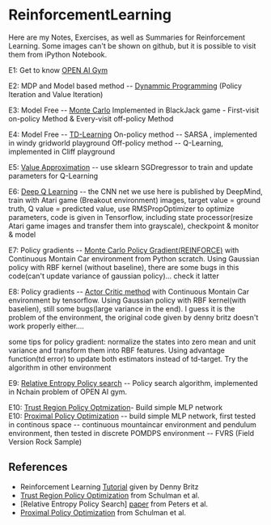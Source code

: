 # ReinforcementLearning

Here are my Notes, Exercises, as well as Summaries for Reinforcement Learning. Some images can't be shown on github, but it is possible to visit them from iPython Notebook.


E1: Get to know [OPEN AI Gym](https://github.com/Rong-Zhi/ReinforcementLearning/code/openai_gym) 

E2: MDP and Model based method -- [Dynammic Programming](https://github.com/Rong-Zhi/ReinforcementLearning/code/Dynamic_Programming) (Policy Iteration and Value Iteration)

E3: Model Free -- [Monte Carlo](https://github.com/Rong-Zhi/ReinforcementLearning/code/Model_Free) 
    Implemented in BlackJack game - First-visit on-policy Method & Every-visit off-policy Method

E4: Model Free -- [TD-Learning](https://github.com/Rong-Zhi/ReinforcementLearning/code/Model_Free)
    On-policy method -- SARSA , implemented in windy gridworld playground
    Off-policy method -- Q-Learning, implemented in Cliff playground
    
E5: [Value Approximation](https://github.com/Rong-Zhi/ReinforcementLearning/code/Value_Approximation) -- use sklearn SGDregressor to train and update parameters for Q-Learning


E6: [Deep Q Learning](https://github.com/Rong-Zhi/ReinforcementLearning/code/Deep_Q_Learning) -- the CNN net we use here is published by DeepMind, train with Atari game (Breakout environment) images, target value = ground truth, Q value = predicted value, use RMSPropOptimizer to optimize parameters, code is given in Tensorflow, including state processor(resize Atari game images and transfer them into grayscale), checkpoint & monitor & model

E7: Policy gradients -- [Monte Carlo Policy Gradient(REINFORCE)](https://github.com/Rong-Zhi/ReinforcementLearning/code/REINFORCE) with Continuous Montain Car environment from Python scratch. Using Gaussian policy with RBF kernel (without baseline), there are some bugs in this code(can't update variance of gaussian policy)... check it latter

E8: Policy gradients -- [Actor Critic method](https://github.com/Rong-Zhi/ReinforcementLearning/code/Actor_Critic) with Continuous Montain Car environment by tensorflow. Using Gaussian policy with RBF kernel(with baselien), still some bugs(large variance in the end). I guess it is the problem of the environment, the original code given by denny britz doesn't work properly either.... 

some tips for policy gradient: normalize the states into zero mean and unit variance and transform them into RBF features. Using advantage function(td error) to update both estimators instead of td-target. Try the algorithm in other environment

E9: [Relative Entropy Policy search](https://github.com/Rong-Zhi/ReinforcementLearning/code/REPS) -- Policy search algorithm, implemented in Nchain problem of OPEN AI gym.

E10: [Trust Region Policy Optmization](https://github.com/Rong-Zhi/ReinforcementLearning/code/TRPO)- Build simple MLP network  
E10: [Proximal Policy Optimization](https://github.com/Rong-Zhi/ReinforcementLearning/code/PPO) -- build simple MLP network, first tested in continous space -- continuous mountaincar environment and pendulum environment, then tested in discrete POMDPS environment -- FVRS (Field Version Rock Sample)


## References
- Reinforcement Learning [Tutorial](https://github.com/dennybritz/reinforcement-learning) given by Denny Britz
- [Trust Region Policy Optimization](https://arxiv.org/abs/1502.05477) from Schulman et al.
- [Relative Entropy Policy Search] [paper](https://pdfs.semanticscholar.org/ff47/526838ce85d77a50197a0c5f6ee5095156aa.pdf) from Peters et al.
- [Proximal Policy Optimization](https://arxiv.org/abs/1707.06347) from Schulman et al.
